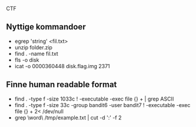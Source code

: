 CTF

## Nyttige kommandoer

- egrep 'string' <fil.txt>
- unzip folder.zip
- find . -name fil.txt
- fls -o <bytes> disk
- icat -o 0000360448 disk.flag.img 2371

## Finne human readable format

- find . -type f -size 1033c ! -executable -exec file {} + | grep ASCII
- find . -type f -size 33c -group bandit6 -user bandit7 ! -executable -exec file {} + 2< /dev/null
- grep \\word\\ /tmp/example.txt | cut -d ':' -f 2
